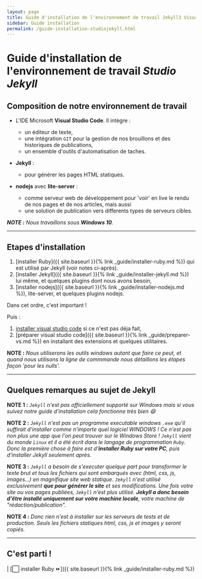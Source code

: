 ```yaml
---
layout: page
title: Guide d'installation de l'environnement de travail Jekyll3 Visual Studio Code
sidebar: Guide installation
permalink: /guide-installation-studiojekyll.html
---
```

# Guide d'installation de l'environnement de travail _Studio Jekyll_

## Composition de notre environnement de travail

* L'IDE Microsoft **Visual Studio Code**. Il intègre :
  * un éditeur de texte,
  * une intégration `GIT` pour la gestion de nos brouillons et des historiques de publications,
  * un ensemble d'outils d'automatisation de taches.

* **Jekyll** :
  * pour générer les pages HTML statiques.

* **nodejs** avec **lite-server** :
  * comme serveur web de développement pour 'voir' en live le rendu de nos pages et de nos articles, mais aussi
  * une solution de publication vers differents types de serveurs cibles.


_**NOTE :** Nous travaillons sous **Windows 10**._

---

## Etapes d'installation

1. [installer Ruby]({{ site.baseurl }}{% link _guide/installer-ruby.md %}) qui est utilisé par Jekyll (voir notes ci-après).
1. [installer Jekyll]({{ site.baseurl }}{% link _guide/installer-jekyll.md %}) lui même, et quelques plugins dont nous avons besoin,
1. [installer nodejs]({{ site.baseurl }}{% link _guide/installer-nodejs.md %}), lite-server, et quelques plugins nodejs.

Dans cet ordre, c'est important !

Puis :

1. [installer visual studio code](https://code.visualstudio.com/) si ce n'est pas déja fait,
1. [préparer visual studio code]({{ site.baseurl }}{% link _guide/preparer-vs.md %}) en installant des extensions et quelques utilitaires.

**NOTE :** _Nous utiliserons les outils windows autant que faire ce peut, et quand nous utilisons la ligne de commmande nous détaillons les étapes façon 'pour les nulls'._

---

## Quelques remarques au sujet de Jekyll

**NOTE 1 :** _`Jekyll` n'est pas officiellement supporté sur Windows mais si vous suivez notre guide d'installation cela fonctionne très bien :smile:_

**NOTE 2 :** _`Jekyll` n'est pas un programme executable windows `.exe` qu'il suffirait d'installer comme n'importe quel logiciel WINDOWS ! Ce n'est pas non plus une app que l'on peut trouver sur le Windows Store ! `Jekyll` vient du monde `Linux` et il a été écrit dans le langage de programmation `Ruby`. Donc la première chose à faire est d'**installer Ruby sur votre PC**, puis d'installer Jekyll seulement après._

**NOTE 3 :** _`Jekyll` a besoin de s'executer quelque part pour transformer le texte brut et tous les fichiers qui sont embarqués avec (html, css, js, images...) en magnifique site web statique. `Jekyll` n'est utilisé exclusivement **que pour générer le site** et ses modifications. Une fois votre site ou vos pages publiées, `Jekyll` n'est plus utilisé. **Jekyll a donc besoin d'être installé uniquement sur votre machine locale**, votre machine de "rédaction/publication"._

**NOTE 4 :** _Donc rien n'est à installer sur les serveurs de tests et de production. Seuls les fichiers statiques html, css, js et images y seront copiés._

---

## C'est parti !

| [:white_large_square: installer Ruby :fast_forward:]({{ site.baseurl }}{% link _guide/installer-ruby.md %})